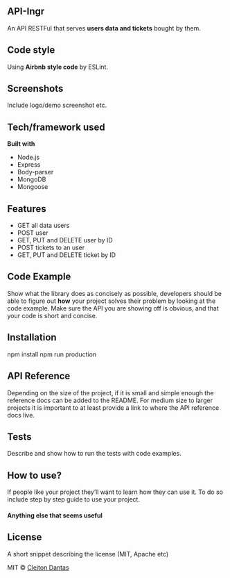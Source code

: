 ## API-Ingr
An API RESTFul that serves **users data and tickets** bought by them.

## Code style
Using **Airbnb style code** by ESLint.
<!-- [![js-standard-style](https://img.shields.io/badge/code%20style-standard-brightgreen.svg?style=flat)](https://github.com/feross/standard) -->
 
## Screenshots
Include logo/demo screenshot etc.

## Tech/framework used

<b>Built with</b>
- Node.js
- Express
- Body-parser
- MongoDB
- Mongoose

## Features
- GET all data users
- POST user
- GET, PUT and DELETE user by ID
- POST tickets to an user
- GET, PUT and DELETE ticket by ID

## Code Example
Show what the library does as concisely as possible, developers should be able to figure out **how** your project solves their problem by looking at the code example. Make sure the API you are showing off is obvious, and that your code is short and concise.

## Installation
npm install
npm run production
## API Reference

Depending on the size of the project, if it is small and simple enough the reference docs can be added to the README. For medium size to larger projects it is important to at least provide a link to where the API reference docs live.

## Tests
Describe and show how to run the tests with code examples.

## How to use?
If people like your project they’ll want to learn how they can use it. To do so include step by step guide to use your project.

#### Anything else that seems useful

## License
A short snippet describing the license (MIT, Apache etc)

MIT © [Cleiton Dantas]()